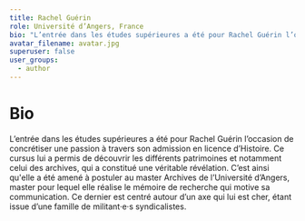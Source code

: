 ```yaml
---
title: Rachel Guérin
role: Université d’Angers, France
bio: "L’entrée dans les études supérieures a été pour Rachel Guérin l’occasion de concrétiser une passion à travers son admission en licence d’Histoire. Ce cursus lui a permis de découvrir les différents patrimoines et notamment celui des archives, qui a constitué une véritable révélation. C’est ainsi qu'elle a été amené à postuler au master Archives de l’Université d’Angers, master pour lequel elle réalise le mémoire de recherche qui motive sa communication. Ce dernier est centré autour d’un axe qui lui est cher, étant issue d’une famille de militant·e·s syndicalistes."
avatar_filename: avatar.jpg
superuser: false
user_groups:
  - author
---
```


# Bio
L’entrée dans les études supérieures a été pour Rachel Guérin l’occasion de concrétiser une passion à travers son admission en licence d’Histoire. Ce cursus lui a permis de découvrir les différents patrimoines et notamment celui des archives, qui a constitué une véritable révélation. C’est ainsi qu'elle a été amené à postuler au master Archives de l’Université d’Angers, master pour lequel elle réalise le mémoire de recherche qui motive sa communication. Ce dernier est centré autour d’un axe qui lui est cher, étant issue d’une famille de militant·e·s syndicalistes.